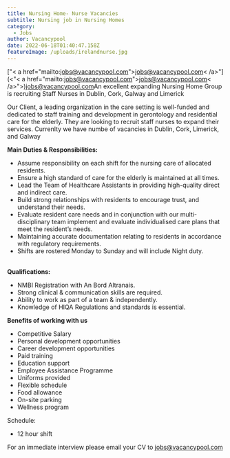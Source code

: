 ```yaml
---
title: Nursing Home- Nurse Vacancies
subtitle: Nursing job in Nursing Homes
category:
  - Jobs
author: Vacancypool
date: 2022-06-18T01:40:47.158Z
featureImage: /uploads/irelandnurse.jpg
---
```

\["< a href="mailto:jobs@vacancypool.com">jobs@vacancypool.com< /a>"](<"< a href="mailto:jobs@vacancypool.com">jobs@vacancypool.com< /a>">)[jobs@vacancypool.com](jobs@vacancypool.com)An excellent expanding Nursing Home Group is recruiting Staff Nurses in Dublin, Cork, Galway and Limerick

Our Client, a leading organization in the care setting is well-funded and dedicated to staff training and development in gerontology and residential care for the elderly. They are looking to recruit staff nurses to expand their services. Currenlty we have numbe of vacancies in Dublin, Cork, Limerick, and Galway

**Main Duties & Responsibilities:**

* Assume responsibility on each shift for the nursing care of allocated residents.
* Ensure a high standard of care for the elderly is maintained at all times.
* Lead the Team of Healthcare Assistants in providing high-quality direct and indirect care.
* Build strong relationships with residents to encourage trust, and understand their needs.
* Evaluate resident care needs and in conjunction with our multi-disciplinary team implement and evaluate individualised care plans that meet the resident’s needs.
* Maintaining accurate documentation relating to residents in accordance with regulatory requirements.
* Shifts are rostered Monday to Sunday and will include Night duty.

\
**Qualifications:**

* NMBI Registration with An Bord Altranais.
* Strong clinical & communication skills are required.
* Ability to work as part of a team & independently.
* Knowledge of HIQA Regulations and standards is essential.

**Benefits of working with us**

* Competitive Salary
* Personal development opportunities
* Career development opportunities
* Paid training
* Education support
* Employee Assistance Programme
* Uniforms provided
* Flexible schedule
* Food allowance
* On-site parking
* Wellness program

Schedule:

* 12 hour shift



For an immediate interview please email your CV to [jobs@vacancypool.com](jobs@vacancypool.com)